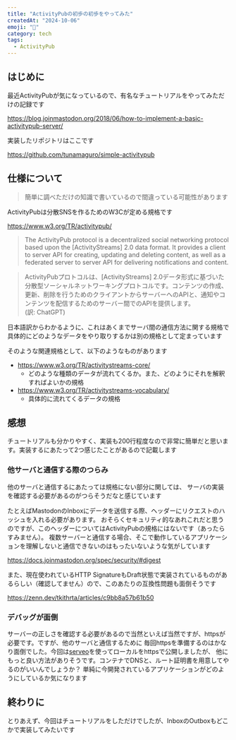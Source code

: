 ```yaml
---
title: "ActivityPubの初歩の初歩をやってみた"
createdAt: "2024-10-06"
emoji: "🎣"
category: tech
tags:
  - ActivityPub
---
```


## はじめに

最近ActivityPubが気になっているので、有名なチュートリアルをやってみただけの記録です

https://blog.joinmastodon.org/2018/06/how-to-implement-a-basic-activitypub-server/

実装したリポジトリはここです

https://github.com/tunamaguro/simple-activitypub

## 仕様について

> 簡単に調べただけの知識で書いているので間違っている可能性があります

ActivityPubは分散SNSを作るためのW3Cが定める規格です

https://www.w3.org/TR/activitypub/

> The ActivityPub protocol is a decentralized social networking protocol based upon the [ActivityStreams] 2.0 data format. It provides a client to server API for creating, updating and deleting content, as well as a federated server to server API for delivering notifications and content.

> ActivityPubプロトコルは、[ActivityStreams] 2.0データ形式に基づいた分散型ソーシャルネットワーキングプロトコルです。コンテンツの作成、更新、削除を行うためのクライアントからサーバーへのAPIと、通知やコンテンツを配信するためのサーバー間でのAPIを提供します。  
> (訳: ChatGPT)

日本語訳からわかるように、これはあくまでサーバ間の通信方法に関する規格で具体的にどのようなデータをやり取りするかは別の規格として定まっています

そのような関連規格として、以下のようなものがあります

- https://www.w3.org/TR/activitystreams-core/
  - どのような種類のデータが流れてくるか。また、どのようにそれを解釈すればよいかの規格
- https://www.w3.org/TR/activitystreams-vocabulary/
  - 具体的に流れてくるデータの規格

## 感想

チュートリアルも分かりやすく、実装も200行程度なので非常に簡単だと思います。実装するにあたって2つ感じたことがあるので記載します

### 他サーバと通信する際のつらみ

他のサーバと通信するにあたっては規格にない部分に関しては、
サーバの実装を確認する必要があるのがつらそうだなと感じています

たとえばMastodonのInboxにデータを送信する際、ヘッダーにリクエストのハッシュを入れる必要があります。
おそらくセキュリティ的なあれこれだと思うのですが、このヘッダーについてはActivityPubの規格にはないです（あったらすみません）。
複数サーバーと通信する場合、そこで動作しているアプリケーションを理解しないと通信できないのはもったいないような気がしています

https://docs.joinmastodon.org/spec/security/#digest

また、現在使われているHTTP SignatureもDraft状態で実装されているものがあるらしい（確認してません）ので、このあたりの互換性問題も面倒そうです

https://zenn.dev/tkithrta/articles/c9bb8a57b61b50

### デバッグが面倒

サーバーの正しさを確認する必要があるので当然といえば当然ですが、httpsが必要です。ですが、他のサーバと通信するために
毎回httpsを準備するのはかなり面倒でした。今回は[serveo](https://serveo.net/)を使ってローカルをhttpsで公開しましたが、
他にもっと良い方法がありそうです。コンテナでDNSと、ルート証明書を用意してやるのがいいんでしょうか？
単純に今開発されているアプリケーションがどのようにしているか気になります

## 終わりに

とりあえず、今回はチュートリアルをしただけでしたが、InboxのOutboxもどこかで実装してみたいです
